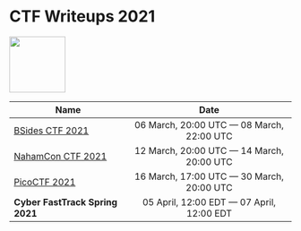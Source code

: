 # CTF Writeups 2021

<a href="https://ctftime.org/"><img src="https://ctftime.org/static/images/ct/logo.svg" width=100></a>

|Name|Date|
|-|:-:|
| [BSides CTF 2021](BSidesSF-CTF) | 06 March, 20:00 UTC — 08 March, 22:00 UTC |
| [NahamCon CTF 2021](NahamCon-CTF) | 12 March, 20:00 UTC — 14 March, 20:00 UTC |
| [PicoCTF 2021](PicoCTF) | 16 March, 17:00 UTC — 30 March, 20:00 UTC |
| **Cyber FastTrack Spring 2021** | 05 April, 12:00 EDT — 07 April, 12:00 EDT |
